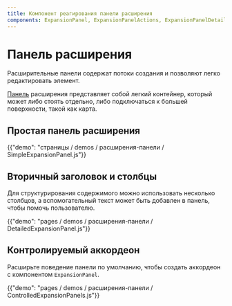 ```yaml
---
title: Компонент реагирования панели расширения
components: ExpansionPanel, ExpansionPanelActions, ExpansionPanelDetails, ExpansionPanelSummary
---
```

# Панель расширения

<p class="description">Расширительные панели содержат потоки создания и позволяют легко редактировать элемент.</p>

[Панель](https://material.io/archive/guidelines/components/expansion-panels.html) расширения представляет собой легкий контейнер, который может либо стоять отдельно, либо подключаться к большей поверхности, такой как карта.

## Простая панель расширения

{{"demo": "страницы / demos / расширения-панели / SimpleExpansionPanel.js"}}

## Вторичный заголовок и столбцы

Для структурирования содержимого можно использовать несколько столбцов, а вспомогательный текст может быть добавлен в панель, чтобы помочь пользователю.

{{"demo": "pages / demos / расширения-панели / DetailedExpansionPanel.js"}}

## Контролируемый аккордеон

Расширьте поведение панели по умолчанию, чтобы создать аккордеон с компонентом `ExpansionPanel`.

{{"demo": "pages / demos / расширения-панели / ControlledExpansionPanels.js"}}